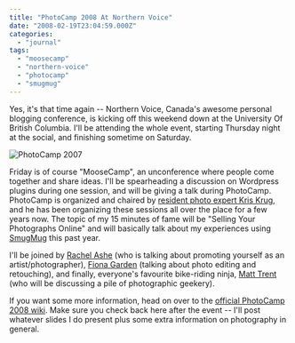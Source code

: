 ```yaml
---
title: "PhotoCamp 2008 At Northern Voice"
date: "2008-02-19T23:04:59.000Z"
categories: 
  - "journal"
tags: 
  - "moosecamp"
  - "northern-voice"
  - "photocamp"
  - "smugmug"
---
```


Yes, it's that time again -- Northern Voice, Canada's awesome personal blogging conference, is kicking off this weekend down at the University Of British Columbia. I'll be attending the whole event, starting Thursday night at the social, and finishing sometime on Saturday.

![PhotoCamp 2007](http://www.migratorynerd.com/wp-content/uploads/2008/02/400309336_e91c9a9418.jpg)

Friday is of course "MooseCamp", an unconference where people come together and share ideas. I'll be spearheading a discussion on Wordpress plugins during one session, and will be giving a talk during PhotoCamp. PhotoCamp is organized and chaired by [resident photo expert Kris Krug](http://staticphotography.com), and he has been organizing these sessions all over the place for a few years now. The topic of my 15 minutes of fame will be "Selling Your Photographs Online" and will basically talk about my experiences using [SmugMug](http://smugmug.com) this past year.

I'll be joined by [Rachel Ashe](http://www.rachaelashe.com/) (who is talking about promoting yourself as an artist/photographer), [Fiona Garden](http://www.fionagardenphotography.com/) (talking about photo editing and retouching), and finally, everyone's favourite bike-riding ninja, [Matt Trent](http://www.matttrent.com/) (who will be discussing a pile of photographic geekery).

If you want some more information, head on over to the [official PhotoCamp 2008 wiki](http://wiki.northernvoice.ca/PhotoCamp2008). Make sure you check back here after the event -- I'll post whatever slides I do present plus some extra information on photography in general.
